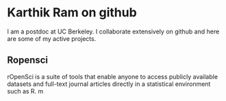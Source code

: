 # Karthik Ram on github

I am a postdoc at UC Berkeley. I collaborate extensively on github and here are some of my active projects.

## Ropensci
rOpenSci is a suite of tools that enable anyone to access publicly available datasets and full-text journal articles directly in a statistical environment such as R. m
